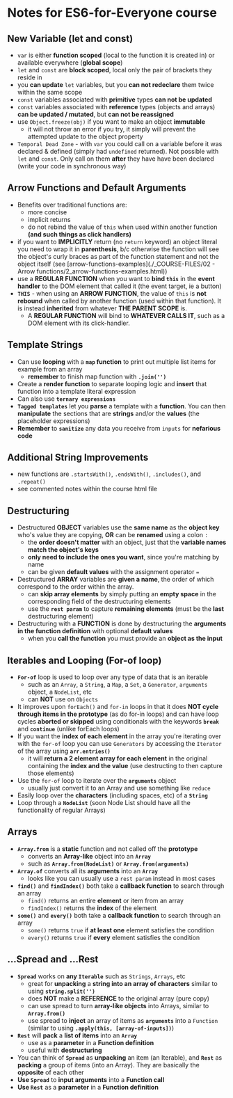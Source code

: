 # Notes for ES6-for-Everyone course

## New Variable (let and const)

- `var` is either **function scoped** (local to the function it is created in)
  or available everywhere (**global scope**)
- `let` and `const` are **block scoped**, local only the pair of brackets they
  reside in
- you **can update** `let` variables, but you **can not redeclare** them twice
  within the same scope
- `const` variables associated with **primitive** types **can not be updated**
- `const` variables associated with **reference** types (objects and arrays)
  **can be updated / mutated**, but **can not be reassigned**
- use `Object.freeze(obj)` if you want to make an object **immutable**
  - it will not throw an error if you try, it simply will prevent the attempted
    update to the object property
- `Temporal Dead Zone` - with `var` you could call on a variable before it was
  declared & defined (simply had `undefined` returned). Not possible with `let`
  and `const`. Only call on them **after** they have have been declared (write
  your code in synchronous way)

## Arrow Functions and Default Arguments

- Benefits over traditional functions are:
  - more concise
  - implicit returns
  - do not rebind the value of `this` when used within another function **(and
    such things as click handlers)**
- if you want to **IMPLICITLY** return (no `return` keyword) an object literal
  you need to wrap it in **parenthesis**, b/c otherwise the function will see
  the object's curly braces as part of the function statement and not the object
  itself (see [arrow-functions-examples](./\_COURSE-FILES/02 - Arrow
  functions/2_arrow-functions-examples.html))
- use a **REGULAR FUNCTION** when you want to **bind `this`** in the **event
  handler** to the DOM element that called it (the event target, ie a button)
- **`THIS`** - when using an **ARROW FUNCTION**, the value of `this` is **not
  rebound** when called by another function (used within that function). It is
  instead **inherited** from whatever **THE PARENT SCOPE** is.
  - A **REGULAR FUNCTION** will bind to **WHATEVER CALLS IT**, such as a DOM
    element with its click-handler.

## Template Strings

- Can use **looping** with a **`map` function** to print out multiple list items
  for example from an array
  - **remember** to finish map function with **`.join('')`**
- Create a **render function** to separate looping logic and **insert** that
  function into a template literal expression
- Can also use **`ternary expressions`**
- **`Tagged templates`** let you **parse** a template with a **function**. You
  can then **manipulate** the sections that are **strings** and/or the
  **values** (the placeholder expressions)
- **Remember** to **`sanitize`** any data you receive from `inputs` for
  **nefarious code**

## Additional String Improvements

- new functions are `.startsWith()`, `.endsWith()`, `.includes()`, and
  `.repeat()`
- see commented notes within the course html file

## Destructuring

- Destructured **OBJECT** variables use the **same name** as the **object key**
  who's value they are copying, **OR** can be **renamed** using a colon `:`
  - the **order doesn't matter** with an object, just that the **variable names
    match the object's keys**
  - **only need to include the ones you want**, since you're matching by name
  - can be given **default values** with the assignment operator `=`
- Destructured **ARRAY** variables are **given a name**, the order of which
  correspond to the order within the array.
  - can **skip array elements** by simply putting an **empty space** in the
    corresponding field of the destructuring elements
  - use the **`rest param`** to capture **remaining elements** (must be the
    **last** destructuring element)
- Destructuring with a **FUNCTION** is done by destructuring the **arguments in
  the function definition** with optional **default values**
  - when you **call the function** you must provide an **object as the input**

## Iterables and Looping (For-of loop)

- **`For-of`** loop is used to loop over any type of data that is an iterable
  - such as an `Array`, a `String`, a `Map`, a `Set`, a `Generator`, `arguments`
    object, a `NodeList`, etc
  - can **NOT** use on `Objects`
- It improves upon `forEach()` and `for-in` loops in that it does **NOT cycle
  through items in the prototype** (as do for-in loops) and can have loop cycles
  **aborted or skipped** using conditionals with the keywords **`break`** and
  **`continue`** (unlike forEach loops)
- If you want the **index of each element** in the array you're iterating over
  with the `for-of` loop you can use `Generators` by accessing the `Iterator` of
  the array using **`arr.entries()`**
  - it will **return a 2 element array for each element** in the original
    containing the **index and the value** (use destructing to then capture
    those elements)
- Use the `for-of` loop to iterate over the **`arguments`** object
  - usually just convert it to an Array and use something like `reduce`
- Easily loop over the **characters** (including spaces, etc) of a **`String`**
- Loop through a **`NodeList`** (soon Node List should have all the
  functionality of regular Arrays)

## Arrays

- **`Array.from`** is a **static** function and not called off the **prototype**
  - converts an **Array-like** object into an **`Array`**
  - such as **`Array.from(NodeList)`** or **`Array.from(arguments)`**
- **`Array.of`** converts all its **arguments** into an **`Array`**
  - looks like you can usually use a `rest param` instead in most cases
- **`find()`** and **`findIndex()`** both take a **callback function** to search
  through an array
  - `find()` returns an entire **element** or item from an array
  - `findIndex()` returns the **index** of the element
- **`some()`** and **`every()`** both take a **callback function** to search
  through an array
  - `some()` returns `true` if **at least one** element satisfies the condition
  - `every()` returns `true` if **every** element satisfies the condition

## ...Spread and ...Rest

- **`Spread`** works on **any `Iterable`** such as `Strings`, `Arrays`, etc
  - great for **unpacking** a **string into an array of characters** similar to
    using **`string.split('')`**
  - does **NOT** make a **REFERENCE** to the original array (pure copy)
  - can use spread to turn **array-like objects** into Arrays, similar to
    **`Array.from()`**
  - use spread to **inject** an array of items as **`arguments`** into a
    `Function` (similar to using **`.apply(this, [array-of-inputs])`**)
- **`Rest`** will **pack** a **list of items** into an **`Array`**
  - use as a **parameter** in a **Function definition**
  - useful with **destructuring**
- You can think of **`Spread`** as **unpacking** an item (an Iterable), and
  **`Rest`** as **packing** a group of items (into an Array). They are basically
  the **opposite** of each other
- **Use `Spread`** to **input arguments** into a **Function call**
- **Use `Rest`** as a **parameter** in a **Function definition**

